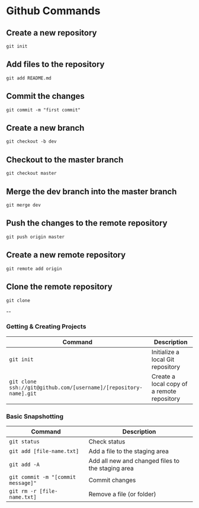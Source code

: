 # Github Commands

## Create a new repository

```
git init
```

## Add files to the repository

```
git add README.md
```

## Commit the changes

```
git commit -m "first commit"
```

## Create a new branch

```
git checkout -b dev
```

## Checkout to the master branch

```
git checkout master
```

## Merge the dev branch into the master branch

```
git merge dev
```

## Push the changes to the remote repository

```
git push origin master
```

## Create a new remote repository

```
git remote add origin
```

## Clone the remote repository

```
git clone
```

--

### Getting & Creating Projects

| Command                                                           | Description                                |
| ----------------------------------------------------------------- | ------------------------------------------ |
| `git init`                                                        | Initialize a local Git repository          |
| `git clone ssh://git@github.com/[username]/[repository-name].git` | Create a local copy of a remote repository |

### Basic Snapshotting

| Command                            | Description                                       |
| ---------------------------------- | ------------------------------------------------- |
| `git status`                       | Check status                                      |
| `git add [file-name.txt]`          | Add a file to the staging area                    |
| `git add -A`                       | Add all new and changed files to the staging area |
| `git commit -m "[commit message]"` | Commit changes                                    |
| `git rm -r [file-name.txt]`        | Remove a file (or folder)                         |
